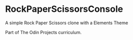 # RockPaperScissorsConsole
A simple Rock Paper Scissors clone with a Elements Theme

Part of The Odin Projects curriculum. 
